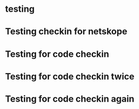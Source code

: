# testing
# Testing checkin for netskope
# Testing for code checkin
# Testing for code checkin twice
# Testing for code checkin again